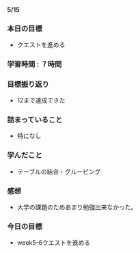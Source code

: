 #### 5/15
### 本日の目標
- クエストを進める
### 学習時間 : ７時間
### 目標振り返り
- 12まで達成できた
### 詰まっていること
- 特になし
### 学んだこと
- テーブルの結合・グルーピング
### 感想
- 大学の課題のためあまり勉強出来なかった。
### 今日の目標
- week5-6クエストを進める
